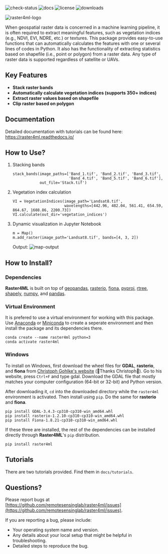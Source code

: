 ![check-status](https://img.shields.io/github/checks-status/remotesensinglab/raster4ml/master)
![docs](https://img.shields.io/readthedocs/raster4ml)
![license](https://img.shields.io/github/license/remotesensinglab/raster4ml)
![downloads](https://img.shields.io/pypi/dm/raster4ml)



![raster4ml-logo](https://raw.githubusercontent.com/souravbhadra/raster4ml/master/docs/images/raster4ml_logo.png)

When geospatial raster data is concerned in a machine learning pipeline, it is often required to extract meaningful features, such as vegetation indices (e.g., NDVI, EVI, NDRE, etc.) or textures. This package provides easy-to-use functions that can automatically calculates the features with one or several lines of codes in Python. It also has the functionality of extracting statistics based on shapefile (i.e., point or polygon) from a raster data. Any type of raster data is supported regardless of satellite or UAVs.

## Key Features
- **Stack raster bands**
- **Automatically calculate vegetation indices (supports 350+ indices)**
- **Extract raster values based on shapefile**
- **Clip raster based on polygon**


## Documentation
Detailed documentation with tutorials can be found here: https://raster4ml.readthedocs.io/

## How to Use?
1. Stacking bands
    ```
    stack_bands(image_paths=['Band_1.tif', 'Band_2.tif', 'Band_3.tif',
                             'Band_4.tif', 'Band_5.tif', 'Band_6.tif'],
                out_file='Stack.tif')
    ```
2. Vegetation index calculation
    ```
    VI = VegetationIndices(image_path='Landsat8.tif',
                           wavelengths=[442.96, 482.04, 561.41, 654.59, 864.67, 1608.86, 2200.73])
    VI.calculate(out_dir='vegetation_indices')
    ```
2. Dynamic visualization in Jupyter Notebook
    ```
    m = Map()
    m.add_raster(image_path='Landsat8.tif', bands=[4, 3, 2])
    ```
    Output:
    ![map-output](https://raw.githubusercontent.com/souravbhadra/raster4ml/master/docs/images/tutorial_1_map_output_1.png)

## How to Install?
### Dependencies
**Raster4ML** is built on top of [geopandas](https://geopandas.org/en/stable/), [rasterio](https://rasterio.readthedocs.io/en/latest/), [fiona](https://github.com/Toblerity/Fiona), [pyproj](https://pyproj4.github.io/pyproj/stable/), [rtree](https://github.com/Toblerity/rtree), [shapely](https://shapely.readthedocs.io/en/stable/manual.html), [numpy](https://numpy.org/), and [pandas](https://pandas.pydata.org/).

### Virtual Environment
It is prefered to use a virtual environment for working with this package. Use [Anaconda](https://www.anaconda.com/) or [Miniconda](https://docs.conda.io/en/latest/miniconda.html) to create a seperate environment and then install the package and its dependencies there.
```
conda create --name raster4ml python=3
conda activate raster4ml
```

### Windows
To install on Windows, first download the wheel files for **GDAL**, **rasterio**, and **fiona** from [Christoph Gohlke's website](https://www.lfd.uci.edu/~gohlke/pythonlibs/) (🤗Thanks Christoph🤗). Go to his website, press <code>Ctrl+F</code> and type gdal. Download the GDAL file that mostly matches your computer configuration (64-bit or 32-bit) and Python version.

After downloading it, <code>cd</code> into the downloaded directory while the <code>raster4ml</code> environment is activated. Then install using <code>pip</code>. Do the same for **rasterio** and **fiona**.
```
pip install GDAL‑3.4.3‑cp310‑cp310‑win_amd64.whl
pip install rasterio‑1.2.10‑cp310‑cp310‑win_amd64.whl
pip install Fiona‑1.8.21‑cp310‑cp310‑win_amd64.whl
```
If these three are installed, the rest of the dependencies can be installed directly through **Raster4ML**'s <code>pip</code> distribution.
```
pip install raster4ml
```

## Tutorials
There are two tutorials provided. Find them in ``docs/tutorials``.

## Questions?
Please report bugs at [https://github.com/remotesensinglab/raster4ml/issues](https://github.com/remotesensinglab/raster4ml/issues).

If you are reporting a bug, please include:

* Your operating system name and version.
* Any details about your local setup that might be helpful in troubleshooting.
* Detailed steps to reproduce the bug.